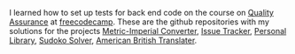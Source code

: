 I learned how to set up tests for back end code on the course on [Quality Assurance](https://www.freecodecamp.org/learn/quality-assurance/) at [freecodecamp](https://www.freecodecamp.org). These are the github repositories with my solutions for the projects [Metric-Imperial Converter](https://github.com/karl-pelka/FCC-MetricImperialConversion), [Issue Tracker](https://github.com/karl-pelka/FCC-IssueTracker), [Personal Library](https://github.com/karl-pelka/FCC-PersonalLibrary), [Sudoko Solver](https://github.com/karl-pelka/FCC-SudokuSolver), [American British Translater](https://github.com/karl-pelka/FCC-AmericanBritishTranslator).
